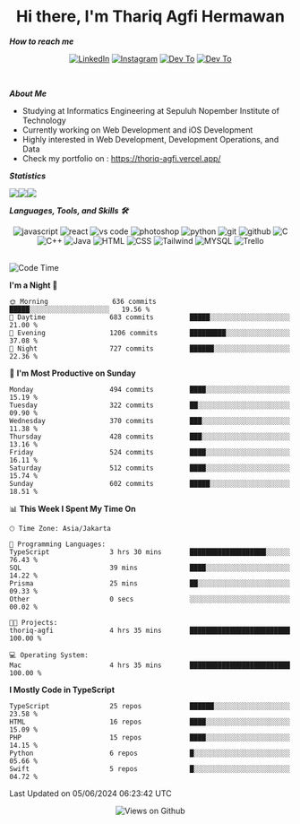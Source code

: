 <div align="center">
  <h1>Hi there, I'm Thariq Agfi Hermawan</h1>
</div>


***How to reach me***
<p align='center'>
   <a href="https://www.linkedin.com/in/thariqagfihermawan" target="_blank"><img src="https://img.shields.io/badge/LinkedIn-0077B5?style=for-the-badge&logo=linkedin&logoColor=white" alt="LinkedIn"></a>
   <a href="https://www.instagram.com/thoriqagfi" target="_blank"><img src="https://img.shields.io/badge/Instagram-E4405F?style=for-the-badge&logo=instagram&logoColor=white" alt="Instagram"></a>
   <a href="https://medium.com/@thoriq.aghfi60" target="_blank"><img src="https://img.shields.io/badge/Medium-12100E?style=for-the-badge&logo=medium&logoColor=white" alt="Dev To"></a>
   <a href="https://linktr.ee/thoriqagfi" target="_blank"><img src="https://img.shields.io/badge/linktree-1de9b6?style=for-the-badge&logo=linktree&logoColor=white" alt="Dev To"></a>
</p>

<br>

***About Me***
- Studying at Informatics Engineering at Sepuluh Nopember Institute of Technology
- Currently working on Web Development and iOS Development
- Highly interested in Web Development, Development Operations, and Data
- Check my portfolio on : https://thoriq-agfi.vercel.app/

***Statistics***

<!-- [![GitHub Streak](http://github-readme-streak-stats.herokuapp.com?user=thoriqagfi&theme=dark)](https://git.io/streak-stats) -->

<div align="center">
  <div style="display: flex;">
    <img src="http://github-readme-streak-stats.herokuapp.com?user=thoriqagfi&theme=chartreuse-dark"/>
    <img src="https://github-readme-stats.vercel.app/api/top-langs/?username=thoriqagfi&layout=compact&&theme=chartreuse-dark&langs_count=8)](https://github.com/thoriqagfi"/>
    <img src="https://github-readme-stats.vercel.app/api?username=thoriqagfi&show_icons=true&theme=chartreuse-dark"/>
  </div>
</div>

<!-- [![Top Langs](https://github-readme-stats.vercel.app/api/top-langs/?username=thoriqagfi&layout=compact&&theme=chartreuse-dark&langs_count=8)](https://github.com/thoriqagfi)
< ![Agfi's GitHub stats](https://github-readme-stats.vercel.app/api?username=thoriqagfi&show_icons=true&theme=chartreuse-dark) -->

***Languages, Tools, and Skills 🛠***

  <div align="center">
    <img src="https://img.shields.io/badge/JavaScript-F7DF1E?style=for-the-badge&logo=javascript&logoColor=black" alt="javascript" />
    <img src="https://img.shields.io/badge/React-61DAFB?style=for-the-badge&logo=react&logoColor=black" alt="react" />
    <img src="https://img.shields.io/badge/vs%20code-007ACC?style=for-the-badge&logo=visual%20studio%20code&logoColor=white" alt="vs code" />
    <img src="https://img.shields.io/badge/adobe%20photoshop-31A8FF?style=for-the-badge&logo=adobe%20photoshop&logoColor=white" alt="photoshop" />
    <img src="https://img.shields.io/badge/python-3776AB?style=for-the-badge&logo=python&logoColor=white" alt="python" />
    <img src="https://img.shields.io/badge/Git-F05032?style=for-the-badge&logo=git&logoColor=white" alt="git" />
    <img src="https://img.shields.io/badge/GitHub-100000?style=for-the-badge&logo=github&logoColor=white" alt="github" />
    <img src="https://img.shields.io/badge/c-%2300599C.svg?style=for-the-badge&logo=c&logoColor=white" alt="C" />
    <img src="https://img.shields.io/badge/c++-%2300599C.svg?style=for-the-badge&logo=c%2B%2B&logoColor=white" alt="C++" />
    <img src="https://img.shields.io/badge/Java-ED8B00?style=for-the-badge&logo=java&logoColor=white" alt="Java"/>
    <img src="https://img.shields.io/badge/HTML5-E34F26?style=for-the-badge&logo=html5&logoColor=white" alt="HTML" />
    <img src="https://img.shields.io/badge/CSS-239120?&style=for-the-badge&logo=css3&logoColor=white" alt ="CSS" />
    <img src="https://img.shields.io/badge/tailwindcss-%2338B2AC.svg?style=for-the-badge&logo=tailwind-css&logoColor=white" alt="Tailwind" />
    <img src="https://img.shields.io/badge/MySQL-00000F?style=for-the-badge&logo=mysql&logoColor=white" alt="MYSQL" />
    <img src="https://img.shields.io/badge/Trello-%23026AA7.svg?style=for-the-badge&logo=Trello&logoColor=white" alt="Trello" />
  </div><br>

<!--START_SECTION:waka-->
![Code Time](http://img.shields.io/badge/Code%20Time-944%20hrs%2034%20mins-blue)

**I'm a Night 🦉** 

```text
🌞 Morning                636 commits         █████░░░░░░░░░░░░░░░░░░░░   19.56 % 
🌆 Daytime                683 commits         █████░░░░░░░░░░░░░░░░░░░░   21.00 % 
🌃 Evening                1206 commits        █████████░░░░░░░░░░░░░░░░   37.08 % 
🌙 Night                  727 commits         ██████░░░░░░░░░░░░░░░░░░░   22.36 % 
```
📅 **I'm Most Productive on Sunday** 

```text
Monday                   494 commits         ████░░░░░░░░░░░░░░░░░░░░░   15.19 % 
Tuesday                  322 commits         ██░░░░░░░░░░░░░░░░░░░░░░░   09.90 % 
Wednesday                370 commits         ███░░░░░░░░░░░░░░░░░░░░░░   11.38 % 
Thursday                 428 commits         ███░░░░░░░░░░░░░░░░░░░░░░   13.16 % 
Friday                   524 commits         ████░░░░░░░░░░░░░░░░░░░░░   16.11 % 
Saturday                 512 commits         ████░░░░░░░░░░░░░░░░░░░░░   15.74 % 
Sunday                   602 commits         █████░░░░░░░░░░░░░░░░░░░░   18.51 % 
```


📊 **This Week I Spent My Time On** 

```text
🕑︎ Time Zone: Asia/Jakarta

💬 Programming Languages: 
TypeScript               3 hrs 30 mins       ███████████████████░░░░░░   76.43 % 
SQL                      39 mins             ████░░░░░░░░░░░░░░░░░░░░░   14.22 % 
Prisma                   25 mins             ██░░░░░░░░░░░░░░░░░░░░░░░   09.33 % 
Other                    0 secs              ░░░░░░░░░░░░░░░░░░░░░░░░░   00.02 % 

🐱‍💻 Projects: 
thoriq-agfi              4 hrs 35 mins       █████████████████████████   100.00 % 

💻 Operating System: 
Mac                      4 hrs 35 mins       █████████████████████████   100.00 % 
```

**I Mostly Code in TypeScript** 

```text
TypeScript               25 repos            ██████░░░░░░░░░░░░░░░░░░░   23.58 % 
HTML                     16 repos            ████░░░░░░░░░░░░░░░░░░░░░   15.09 % 
PHP                      15 repos            ████░░░░░░░░░░░░░░░░░░░░░   14.15 % 
Python                   6 repos             █░░░░░░░░░░░░░░░░░░░░░░░░   05.66 % 
Swift                    5 repos             █░░░░░░░░░░░░░░░░░░░░░░░░   04.72 % 
```




 Last Updated on 05/06/2024 06:23:42 UTC
<!--END_SECTION:waka-->

<div align="center">
<img src="https://komarev.com/ghpvc/?username=thoriqagfi&color=blue" alt="Views on Github" />
</div>
